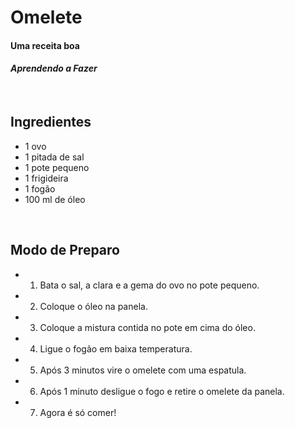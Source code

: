 <h1>Omelete</h1>
<h4><b>Uma receita boa</b></h4>
<h4><i>Aprendendo a Fazer</i></h4>

<br>

<h2>Ingredientes</h2>

- 1 ovo<br>
- 1 pitada de sal<br>
- 1 pote pequeno<br>
- 1 frigideira<br>
- 1 fogão<br>
- 100 ml de óleo

<br>

<h2>Modo de Preparo</h2>

- 1. Bata o sal, a clara e a gema do ovo no pote pequeno.<br>
- 2. Coloque o óleo na panela.<br>
- 3. Coloque a mistura contida no pote em cima do óleo.<br>
- 4. Ligue o fogão em baixa temperatura.<br>
- 5. Após 3 minutos vire o omelete com uma espatula.<br>
- 6. Após 1 minuto desligue o fogo e retire o omelete da panela.<br>
- 7. Agora é só comer!